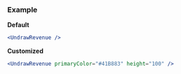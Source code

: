 ### Example

**Default**
```jsx
<UndrawRevenue />
```

**Customized**
```jsx
<UndrawRevenue primaryColor="#41B883" height="100" />
```
